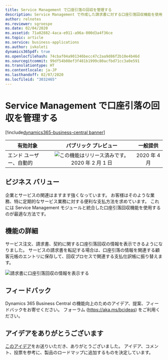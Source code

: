 ```yaml
---
title: Service Management で口座引落の回収を管理する
description: Service Management で作成した請求書に対する口座引落回収機能を使用して、顧客未収金を回収します。
author: relnotes
ms.reviewer: sgroespe
ms.date: 02/04/2020
ms.assetid: 71a02882-4aca-e911-a96a-000d3a4f36ce
ms.topic: article
ms.service: business-applications
ms.author: ivkoleti
dynamics365pdf: true
ms.openlocfilehash: 74cbaf04a901346becc47c2aa9d86f2b10e4b46d
ms.sourcegitcommit: 99df54b08ef3f481b1999c80acfbd71cc3a0e591
ms.translationtype: HT
ms.contentlocale: ja-JP
ms.lasthandoff: 02/07/2020
ms.locfileid: "3032465"
---
```

# <a name="manage-direct-debit-collections-in-service-management"></a>Service Management で口座引落の回収を管理する
[!include[dynamics365-business-central banner](../includes/dynamics365-business-central.md)]

| 有効対象    |  パブリック プレビュー | 一般提供 | 
| ---------- | :----------: |:----------: |
|エンド ユーザー、自動的|![この機能はリリース済みです。](/dynamics365-release-plan/media/green-checkmark.png "この機能はリリース済みです。") 2020 年 2 月 1 日| 2020 年 4 月|


## <a name="business-value"></a>ビジネス バリュー
<!-- bv start -->
企業とサービスの関連はますます強くなっています。 お客様はそのような業務、特に定期的なサービス業務に対する便利な支払方法を求めています。 これには Service Management モジュールと統合した口座引落回収機能を使用するのが最適な方法です。
<!-- bv end -->



## <a name="feature-details"></a>機能の詳細
<!--feature detail start -->
サービス注文、請求書、契約に関する口座引落回収の情報を表示できるようになりました。 サービスの請求書を転記する場合は、口座引落の情報を関連する顧客元帳のエントリに保存して、回収プロセスで関連する支払仕訳帳に振り替えます。
<!--feature detail end -->

![請求書に口座引落回収の情報を表示する](media/serv-order-direct-debit-mandate.png "請求書に口座引落回収の情報を表示する")
<!-- Picture 1 -->





## <a name="tell-us-what-you-think"></a>フィードバック
Dynamics 365 Business Central の機能向上のためのアイデア、提案、フィードバックをお寄せください。 フォーラム (https://aka.ms/bcideas) をご利用ください。



## <a name="thank-you-for-your-idea"></a>アイデアをありがとうございます
[このアイデア](https://experience.dynamics.com/ideas/idea/?ideaid=ca99ab18-3231-e911-9461-0003ff68b049)をお送りいただき、ありがとうございました。 アイデア、コメント、投票を参考に、製品のロードマップに追加するものを決定しています。
